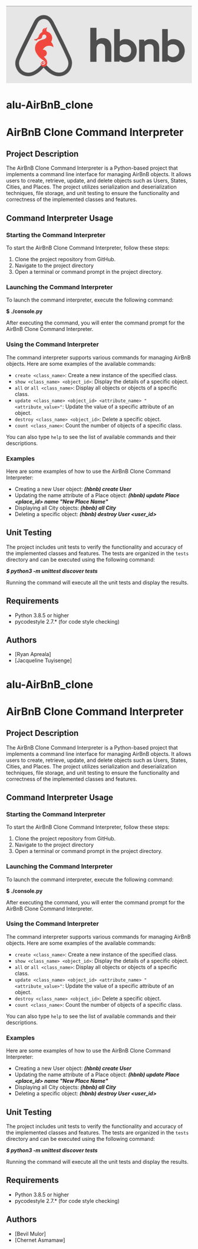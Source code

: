 ![hBnB](https://github.com/JacquelineTuyisenge/alu-AirBnB_clone/blob/main/images/hbnb.png?raw=true)

# alu-AirBnB_clone
# AirBnB Clone Command Interpreter

## Project Description
The AirBnB Clone Command Interpreter is a Python-based project that implements a command line interface for managing AirBnB objects. It allows users to create, retrieve, update, and delete objects such as Users, States, Cities, and Places. The project utilizes serialization and deserialization techniques, file storage, and unit testing to ensure the functionality and correctness of the implemented classes and features.

## Command Interpreter Usage

### Starting the Command Interpreter
To start the AirBnB Clone Command Interpreter, follow these steps:

1. Clone the project repository from GitHub.
2. Navigate to the project directory
3. Open a terminal or command prompt in the project directory.

### Launching the Command Interpreter
To launch the command interpreter, execute the following command:

**$ ./console.py**

After executing the command, you will enter the command prompt for the AirBnB Clone Command Interpreter.

### Using the Command Interpreter
The command interpreter supports various commands for managing AirBnB objects. Here are some examples of the available commands:

- `create <class_name>`: Create a new instance of the specified class.
- `show <class_name> <object_id>`: Display the details of a specific object.
- `all` or `all <class_name>`: Display all objects or objects of a specific class.
- `update <class_name> <object_id> <attribute_name> "<attribute_value>"`: Update the value of a specific attribute of an object.
- `destroy <class_name> <object_id>`: Delete a specific object.
- `count <class_name>`: Count the number of objects of a specific class.

You can also type `help` to see the list of available commands and their descriptions.

### Examples
Here are some examples of how to use the AirBnB Clone Command Interpreter:

- Creating a new User object: _**(hbnb) create User**_
- Updating the name attribute of a Place object: _**(hbnb) update Place <place_id> name "New Place Name"**_
- Displaying all City objects: _**(hbnb) all City**_
- Deleting a specific object: **_(hbnb) destroy User <user_id>_**

## Unit Testing
The project includes unit tests to verify the functionality and accuracy of the implemented classes and features. The tests are organized in the `tests` directory and can be executed using the following command:

_**$ python3 -m unittest discover tests**_

Running the command will execute all the unit tests and display the results.

## Requirements
- Python 3.8.5 or higher
- pycodestyle 2.7.* (for code style checking)

## Authors
- [Ryan Apreala]
- [Jacqueline Tuyisenge]

# alu-AirBnB_clone
# AirBnB Clone Command Interpreter

## Project Description
The AirBnB Clone Command Interpreter is a Python-based project that implements a command line interface for managing AirBnB objects. It allows users to create, retrieve, update, and delete objects such as Users, States, Cities, and Places. The project utilizes serialization and deserialization techniques, file storage, and unit testing to ensure the functionality and correctness of the implemented classes and features.

## Command Interpreter Usage

### Starting the Command Interpreter
To start the AirBnB Clone Command Interpreter, follow these steps:

1. Clone the project repository from GitHub.
2. Navigate to the project directory
3. Open a terminal or command prompt in the project directory.

### Launching the Command Interpreter
To launch the command interpreter, execute the following command:

**$ ./console.py**

After executing the command, you will enter the command prompt for the AirBnB Clone Command Interpreter.

### Using the Command Interpreter
The command interpreter supports various commands for managing AirBnB objects. Here are some examples of the available commands:

- `create <class_name>`: Create a new instance of the specified class.
- `show <class_name> <object_id>`: Display the details of a specific object.
- `all` or `all <class_name>`: Display all objects or objects of a specific class.
- `update <class_name> <object_id> <attribute_name> "<attribute_value>"`: Update the value of a specific attribute of an object.
- `destroy <class_name> <object_id>`: Delete a specific object.
- `count <class_name>`: Count the number of objects of a specific class.

You can also type `help` to see the list of available commands and their descriptions.

### Examples
Here are some examples of how to use the AirBnB Clone Command Interpreter:

- Creating a new User object: _**(hbnb) create User**_
- Updating the name attribute of a Place object: _**(hbnb) update Place <place_id> name "New Place Name"**_
- Displaying all City objects: _**(hbnb) all City**_
- Deleting a specific object: **_(hbnb) destroy User <user_id>_**

## Unit Testing
The project includes unit tests to verify the functionality and accuracy of the implemented classes and features. The tests are organized in the `tests` directory and can be executed using the following command:

_**$ python3 -m unittest discover tests**_

Running the command will execute all the unit tests and display the results.

## Requirements
- Python 3.8.5 or higher
- pycodestyle 2.7.* (for code style checking)

## Authors
- [Bevil Mulor]
- [Chernet Asmamaw]
